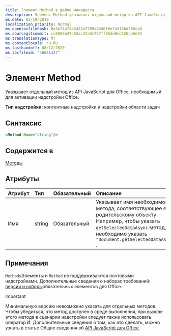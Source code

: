 ```yaml
---
title: Элемент Method в файле манифеста
description: Элемент Method указывает отдельный метод из API JavaScript для Office, необходимый для активации надстроек Office.
ms.date: 03/19/2019
localization_priority: Normal
ms.openlocfilehash: 0e3e74a73a3422a7789e82d6f0e7a516bd795ca8
ms.sourcegitcommit: cc6886b47c84ac37a3c957ff85dd0ed526ca5e43
ms.translationtype: MT
ms.contentlocale: ru-RU
ms.lasthandoff: 08/12/2020
ms.locfileid: "46641327"
---
```

# <a name="method-element"></a>Элемент Method

Указывает отдельный метод из API JavaScript для Office, необходимый для активации надстройки Office.

**Тип надстройки:** контентные надстройки и надстройки области задач

## <a name="syntax"></a>Синтаксис

```XML
<Method Name="string"/>
```

## <a name="contained-in"></a>Содержится в

[Методы](methods.md)

## <a name="attributes"></a>Атрибуты

|Атрибут|Тип|Обязательный|Описание|
|:-----|:-----|:-----|:-----|
|Имя|string|Обязательный|Указывает имя необходимого метода, соответствующее его родительскому объекту. Например, чтобы указать `getSelectedDataAsync` метод, необходимо указать `"Document.getSelectedDataAsync"` .|

## <a name="remarks"></a>Примечания

`Methods`Элементы и `Method` не поддерживаются почтовыми надстройками. Дополнительные сведения о наборах требований: [версии и наборы](../../develop/office-versions-and-requirement-sets.md)обязательных элементов для Office.

> [!IMPORTANT]
> Минимальную версию невозможно указать для отдельных методов. Чтобы убедиться, что метод доступен в среде выполнения, при вызове этого метода в сценарии надстройки следует также использовать оператор **if**. Дополнительные сведения о том, как это сделать, можно узнать в статье Общие сведения об [API JavaScript для Office](../../develop/understanding-the-javascript-api-for-office.md).
